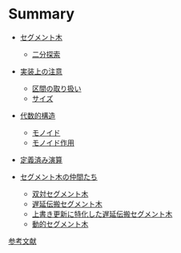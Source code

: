 # Summary

- [セグメント木]()
  - [二分探索](./segment_tree/binary_serach.md)

- [実装上の注意](./implementation/summary.md)
  - [区間の取り扱い](./implementation/range.md)
  - [サイズ](./implementation/size.md)

- [代数的構造](./algebra/introduction.md)
  - [モノイド](./algebra/monoid.md)
  - [モノイド作用](./algebra/monoid_action.md)

- [定義済み演算](./predefined_ops.md)

- [セグメント木の仲間たち]()
  - [双対セグメント木]()
  - [遅延伝搬セグメント木]()
  - [上書き更新に特化した遅延伝搬セグメント木]()
  - [動的セグメント木](./dynamic/dynamic.md)

[参考文献](./reference.md)
